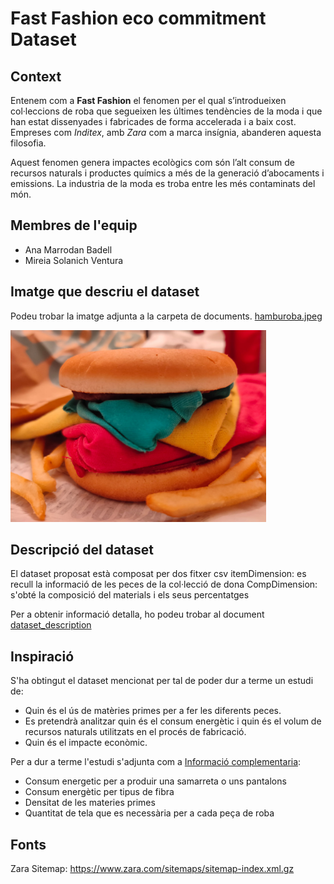 # Fast Fashion eco commitment Dataset

## Context

Entenem com a **Fast Fashion** el fenomen per el qual s’introdueixen col·leccions de roba que segueixen les últimes tendències de la moda i que han estat dissenyades i fabricades de forma accelerada i a baix cost. Empreses com _Inditex_, amb _Zara_ com a marca insígnia, abanderen aquesta filosofia. 

Aquest fenomen genera impactes ecològics com són l’alt consum de recursos naturals i productes químics a més de la generació d’abocaments i emissions. La industria de la moda es troba entre les més contaminats del món. 

## Membres de l'equip

- Ana Marrodan Badell 
- Mireia Solanich Ventura

## Imatge que descriu el dataset

Podeu trobar la imatge adjunta a la carpeta de documents. [hamburoba.jpeg](https://github.com/anmeba/fastfashion_analysis/blob/main/docs/hamburoba.jpeg)

<img src = "https://github.com/anmeba/fastfashion_analysis/blob/main/docs/hamburoba.jpeg" width="409,6" height="307,2">

## Descripció del dataset

El dataset proposat està composat per dos fitxer csv 
itemDimension: es recull la informació de les peces de la col·lecció de dona
CompDimension: s'obté la composició del materials i els seus percentatges

Per a obtenir informació detalla, ho podeu trobar al document [dataset_description](https://github.com/anmeba/fastfashion_analysis/blob/main/docs/dataset_description.md)

## Inspiració

S'ha obtingut el dataset mencionat per tal de poder dur a terme un estudi de: 
- Quin és el ús de matèries primes per a fer les diferents peces. 
- Es pretendrà analitzar quin és el consum energètic i quin és el volum de recursos naturals utilitzats en el procés de fabricació.
- Quin és el impacte econòmic.

Per a dur a terme l'estudi s'adjunta com a [Informació complementaria](https://github.com/anmeba/fastfashion_analysis/blob/main/docs/Informacio_complementaria.docx):
- Consum energetic per a produir una samarreta o uns pantalons
- Consum energètic per tipus de fibra
- Densitat de les materies primes
- Quantitat de tela que es necessària per a cada peça de roba



## Fonts 

Zara Sitemap: https://www.zara.com/sitemaps/sitemap-index.xml.gz
